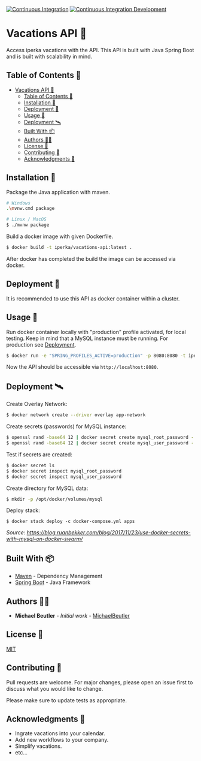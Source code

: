 [![Continuous Integration](https://github.com/iperka/vacations-api/actions/workflows/main.yml/badge.svg)](https://github.com/iperka/vacations-api/actions/workflows/main.yml) [![Continuous Integration Development](https://github.com/iperka/vacations-api/actions/workflows/develop.yml/badge.svg)](https://github.com/iperka/vacations-api/actions/workflows/develop.yml)

# Vacations API 📅

Access iperka vacations with the API. This API is built with Java Spring Boot and is built with scalability in mind.

## Table of Contents 🧾

- [Vacations API 📅](#vacations-api-)
  - [Table of Contents 🧾](#table-of-contents-)
  - [Installation 💽](#installation-)
  - [Deployment 🐳](#deployment-)
  - [Usage 🚀](#usage-)
  - [Deployment 🛰](#deployment--1)
  - [Built With 📦](#built-with-)
  - [Authors 👨‍💻](#authors-)
  - [License 📃](#license-)
  - [Contributing 🤝](#contributing-)
  - [Acknowledgments 🐛](#acknowledgments-)

## Installation 💽

Package the Java application with maven.

```bash
# Windows
.\mvnw.cmd package

# Linux / MacOS
$ ./mvnw package
```

Build a docker image with given Dockerfile.

```bash
$ docker build -t iperka/vacations-api:latest .
```

After docker has completed the build the image can be accessed via docker.

## Deployment 🐳

It is recommended to use this API as docker container within a cluster.

## Usage 🚀

Run docker container locally with "production" profile activated, for local testing. Keep in mind that a MySQL instance must be running. For production see [Deployment](#deployment--1).

```bash
$ docker run -e "SPRING_PROFILES_ACTIVE=production" -p 8080:8080 -t iperka/vacations-api
```

Now the API should be accessible via `http://localhost:8080`.

## Deployment 🛰

Create Overlay Network:

```bash
$ docker network create --driver overlay app-network
```

Create secrets (passwords) for MySQL instance:

```bash
$ openssl rand -base64 12 | docker secret create mysql_root_password -
$ openssl rand -base64 12 | docker secret create mysql_user_password -
```

Test if secrets are created:

```bash
$ docker secret ls
$ docker secret inspect mysql_root_password
$ docker secret inspect mysql_user_password
```

Create directory for MySQL data:

```bash
$ mkdir -p /opt/docker/volumes/mysql
```

Deploy stack:

```
$ docker stack deploy -c docker-compose.yml apps
```

_Source: https://blog.ruanbekker.com/blog/2017/11/23/use-docker-secrets-with-mysql-on-docker-swarm/_

## Built With 📦

- [Maven](https://maven.apache.org/) - Dependency Management
- [Spring Boot](https://spring.io/) - Java Framework

## Authors 👨‍💻

- **Michael Beutler** - _Initial work_ - [MichaelBeutler](https://github.com/MichaelBeutler)

## License 📃

[MIT](https://choosealicense.com/licenses/mit/)

## Contributing 🤝

Pull requests are welcome. For major changes, please open an issue first to discuss what you would like to change.

Please make sure to update tests as appropriate.

## Acknowledgments 🐛

- Ingrate vacations into your calendar.
- Add new workflows to your company.
- Simplify vacations.
- etc...
